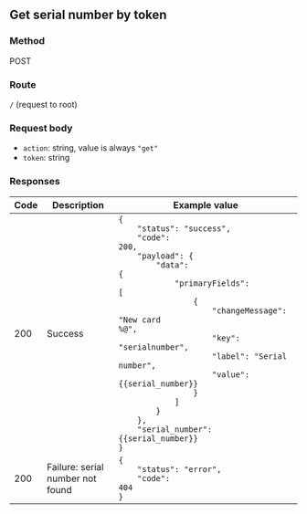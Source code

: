 ## Get serial number by token
### Method
POST
### Route
`/` (request to root)
### Request body
- `action`: string, value is always `"get"`
- `token`: string

### Responses
| Code | Description                      | Example value |
|------|----------------------------------|---------------|
| 200  | Success                          | <code>{<br>&nbsp;&nbsp;&nbsp;&nbsp;"status": "success",<br>&nbsp;&nbsp;&nbsp;&nbsp;"code": 200,<br>&nbsp;&nbsp;&nbsp;&nbsp;"payload": {<br>&nbsp;&nbsp;&nbsp;&nbsp;&nbsp;&nbsp;&nbsp;&nbsp;"data": {<br>&nbsp;&nbsp;&nbsp;&nbsp;&nbsp;&nbsp;&nbsp;&nbsp;&nbsp;&nbsp;&nbsp;&nbsp;"primaryFields": [<br>&nbsp;&nbsp;&nbsp;&nbsp;&nbsp;&nbsp;&nbsp;&nbsp;&nbsp;&nbsp;&nbsp;&nbsp;&nbsp;&nbsp;&nbsp;&nbsp;{<br>&nbsp;&nbsp;&nbsp;&nbsp;&nbsp;&nbsp;&nbsp;&nbsp;&nbsp;&nbsp;&nbsp;&nbsp;&nbsp;&nbsp;&nbsp;&nbsp;&nbsp;&nbsp;&nbsp;&nbsp;"changeMessage": "New card %@",<br>&nbsp;&nbsp;&nbsp;&nbsp;&nbsp;&nbsp;&nbsp;&nbsp;&nbsp;&nbsp;&nbsp;&nbsp;&nbsp;&nbsp;&nbsp;&nbsp;&nbsp;&nbsp;&nbsp;&nbsp;"key": "serialnumber",<br>&nbsp;&nbsp;&nbsp;&nbsp;&nbsp;&nbsp;&nbsp;&nbsp;&nbsp;&nbsp;&nbsp;&nbsp;&nbsp;&nbsp;&nbsp;&nbsp;&nbsp;&nbsp;&nbsp;&nbsp;"label": "Serial number",<br>&nbsp;&nbsp;&nbsp;&nbsp;&nbsp;&nbsp;&nbsp;&nbsp;&nbsp;&nbsp;&nbsp;&nbsp;&nbsp;&nbsp;&nbsp;&nbsp;&nbsp;&nbsp;&nbsp;&nbsp;"value": {{serial_number}}<br>&nbsp;&nbsp;&nbsp;&nbsp;&nbsp;&nbsp;&nbsp;&nbsp;&nbsp;&nbsp;&nbsp;&nbsp;&nbsp;&nbsp;&nbsp;&nbsp;}<br>&nbsp;&nbsp;&nbsp;&nbsp;&nbsp;&nbsp;&nbsp;&nbsp;&nbsp;&nbsp;&nbsp;&nbsp;]<br>&nbsp;&nbsp;&nbsp;&nbsp;&nbsp;&nbsp;&nbsp;&nbsp;}<br>&nbsp;&nbsp;&nbsp;&nbsp;},<br>&nbsp;&nbsp;&nbsp;&nbsp;"serial_number": {{serial_number}}<br>}</code> |
| 200  | Failure: serial number not found | <code>{<br>&nbsp;&nbsp;&nbsp;&nbsp;"status": "error",<br>&nbsp;&nbsp;&nbsp;&nbsp;"code": 404<br>}</code> |